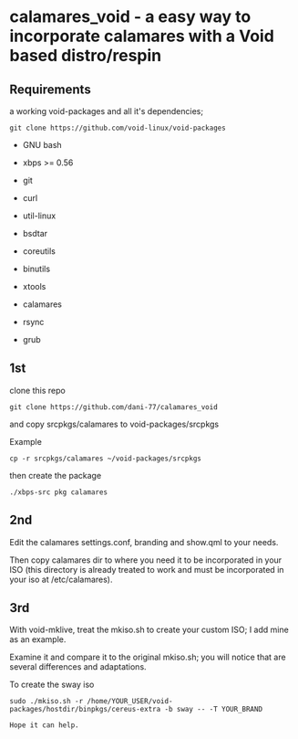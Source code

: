 # calamares_void - a easy way to incorporate calamares with a Void based distro/respin


## Requirements

a working void-packages and all it's dependencies; 


```
git clone https://github.com/void-linux/void-packages
```

- GNU bash

- xbps >= 0.56

- git

- curl

- util-linux

- bsdtar

- coreutils

- binutils

- xtools

- calamares

- rsync

- grub


## 1st

clone this repo

```
git clone https://github.com/dani-77/calamares_void
```

and copy srcpkgs/calamares to void-packages/srcpkgs

Example
```
cp -r srcpkgs/calamares ~/void-packages/srcpkgs
```

then create the package

```
./xbps-src pkg calamares
```

## 2nd

Edit the calamares settings.conf, branding and show.qml to your needs.

Then copy calamares dir to where you need it to be incorporated in your ISO (this directory is already treated to work and must be incorporated in your iso at /etc/calamares).


## 3rd

With void-mklive, treat the mkiso.sh to create your custom ISO; I add mine as an example.

Examine it and compare it to the original mkiso.sh; you will notice that are several differences and adaptations.

To create the sway iso

```
sudo ./mkiso.sh -r /home/YOUR_USER/void-packages/hostdir/binpkgs/cereus-extra -b sway -- -T YOUR_BRAND

Hope it can help.
